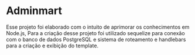 # Adminmart
Esse projeto foi elaborado com o intuito de aprimorar os conhecimentos em Node.js, Para a criação desse projeto foi utilizado sequelize para conexão com o banco de dados  PostgreSQL e sistema de roteamento e handlebars para a criação e exibição do template. 
